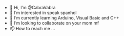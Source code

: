 - 👋 Hi, I’m @CabraVabra
- 👀 I’m interested in speak spanhol
- 🌱 I’m currently learning Arduino, Visual Basic and C++
- 💞️ I’m looking to collaborate on your mom mf
- 📫 How to reach me ...

<!---
CabraVabra/CabraVabra is a ✨ special ✨ repository because its `README.md` (this file) appears on your GitHub profile.
You can click the Preview link to take a look at your changes.
--->
